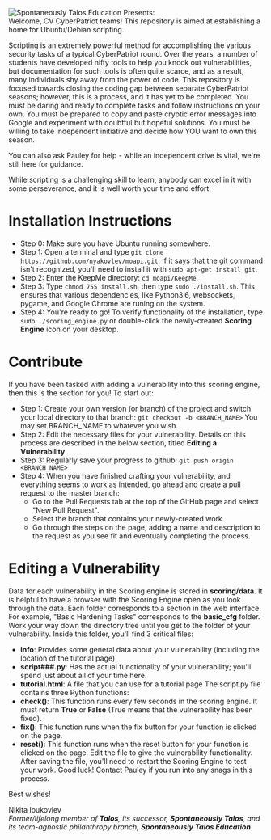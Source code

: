 ![Spontaneously Talos Education Presents:](https://nyakovlev.github.io/images/loadIcon.png "Encroaching upon a perfectly healthy and independent realm of learning since 2015")
<br>
Welcome, CV CyberPatriot teams! This repository is aimed at establishing a home for Ubuntu/Debian scripting.

Scripting is an extremely powerful method for accomplishing the various security tasks of a typical CyberPatriot round. Over the years, a number of students have developed nifty tools to help you knock out vulnerabilities, but documentation for such tools is often quite scarce, and as a result, many individuals shy away from the power of code. This repository is focused towards closing the coding gap between separate CyberPatriot seasons; however, this is a process, and it has yet to be completed. You must be daring and ready to complete tasks and follow instructions on your own. You must be prepared to copy and paste cryptic error messages into Google and experiment with doubtful but hopeful solutions. You must be willing to take independent initiative and decide how YOU want to own this season.

You can also ask Pauley for help - while an independent drive is vital, we're still here for guidance.

While scripting is a challenging skill to learn, anybody can excel in it with some perseverance, and it is well worth your time and effort.

# Installation Instructions
* Step 0: Make sure you have Ubuntu running somewhere.
* Step 1: Open a terminal and type `git clone https://github.com/nyakovlev/moapi.git`. If it says that the git command isn't recognized, you'll need to install it with `sudo apt-get install git`.
* Step 2: Enter the KeepMe directory: `cd moapi/KeepMe`.
* Step 3: Type `chmod 755 install.sh`, then type `sudo ./install.sh`. This ensures that various dependencies, like Python3.6, websockets, pygame, and Google Chrome are runing on the system.
* Step 4: You're ready to go! To verify functionality of the installation, type `sudo ./scoring_engine.py` or double-click the newly-created **Scoring Engine** icon on your desktop.

# Contribute
If you have been tasked with adding a vulnerability into this scoring engine, then this is the section for you!
To start out:
* Step 1: Create your own version (or branch) of the project and switch your local directory to that branch:
`git checkout -b <BRANCH_NAME>`
You may set BRANCH_NAME to whatever you wish.
* Step 2: Edit the necessary files for your vulnerability. Details on this process are described in the below section, titled **Editing a Vulnerability**.
* Step 3: Regularly save your progress to github:
`git push origin <BRANCH_NAME>`
* Step 4: When you have finished crafting your vulnerability, and everything seems to work as intended, go ahead and create a pull request to the master branch:
  * Go to the Pull Requests tab at the top of the GitHub page and select "New Pull Request".
  * Select the branch that contains your newly-created work.
  * Go through the steps on the page, adding a name and description to the request as you see fit and eventually completing the process.

# Editing a Vulnerability
Data for each vulnerability in the Scoring engine is stored in **scoring/data**.
It is helpful to have a browser with the Scoring Engine open as you look through the data. Each folder corresponds to a section in the web interface. For example, "Basic Hardening Tasks" corresponds to the **basic_cfg** folder.
Work your way down the directory tree until you get to the folder of your vulnerability. Inside this folder, you'll find 3 critical files:
* **info**: Provides some general data about your vulnerability (including the location of the tutorial page)
* **script###.py**: Has the actual functionality of your vulnerability; you'll spend just about all of your time here.
* **tutorial.html**: A file that you can use for a tutorial page
The script.py file contains three Python functions:
* **check()**: This function runs every few seconds in the scoring engine. It must return **True** or **False** (True means that the vulnerability has been fixed).
* **fix()**: This function runs when the fix button for your function is clicked on the page.
* **reset()**: This function runs when the reset button for your function is clicked on the page.
Edit the file to give the vulnerability functionality. After saving the file, you'll need to restart the Scoring Engine to test your work.
Good luck! Contact Pauley if you run into any snags in this process.

Best wishes!

Nikita Ioukovlev<br>
*Former/lifelong member of **Talos**, its successor, **Spontaneously Talos**, and its team-agnostic philanthropy branch, **Spontaneously Talos Education***
